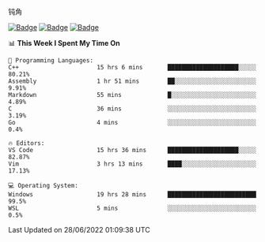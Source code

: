 钝角


[![Badge](https://cp-logo.vercel.app/leetcode-cn/_Hy3)](https://leetcode.cn/u/_hy3/)
[![Badge](https://cp-logo.vercel.app/codeforces/buhuixiedaima)](https://codeforces.com/profile/buhuixiedaima)
[![Badge](https://cp-logo.vercel.app/atcoder/Hy3)](https://atcoder.jp/users/Hy3)
<br>
<!--START_SECTION:waka-->
📊 **This Week I Spent My Time On** 

```text
💬 Programming Languages: 
C++                      15 hrs 6 mins       ████████████████████░░░░░   80.21% 
Assembly                 1 hr 51 mins        ██░░░░░░░░░░░░░░░░░░░░░░░   9.91% 
Markdown                 55 mins             █░░░░░░░░░░░░░░░░░░░░░░░░   4.89% 
C                        36 mins             ░░░░░░░░░░░░░░░░░░░░░░░░░   3.19% 
Go                       4 mins              ░░░░░░░░░░░░░░░░░░░░░░░░░   0.4%

🔥 Editors: 
VS Code                  15 hrs 36 mins      ████████████████████░░░░░   82.87% 
Vim                      3 hrs 13 mins       ████░░░░░░░░░░░░░░░░░░░░░   17.13%

💻 Operating System: 
Windows                  19 hrs 28 mins      █████████████████████████   99.5% 
WSL                      5 mins              ░░░░░░░░░░░░░░░░░░░░░░░░░   0.5%

```


 Last Updated on 28/06/2022 01:09:38 UTC
<!--END_SECTION:waka-->

